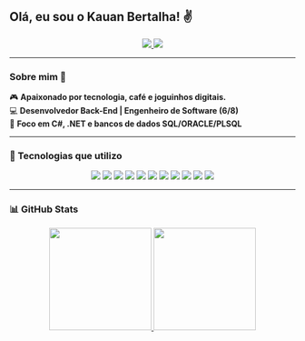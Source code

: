 ## Olá, eu sou o Kauan Bertalha! ✌️  

<div align="center">
  <a href="https://www.linkedin.com/in/kauanbertalha" target="_blank">
    <img src="https://img.shields.io/badge/-LinkedIn-%230077B5?style=for-the-badge&logo=linkedin&logoColor=white">
  </a>
  <a href="https://www.instagram.com/kauan_bertalha" target="_blank">
    <img src="https://img.shields.io/badge/-Instagram-%23E4405F?style=for-the-badge&logo=instagram&logoColor=white">
  </a>
</div>

---

### Sobre mim 🚀  

🎮 **Apaixonado por tecnologia, café e joguinhos digitais.**  
💻 **Desenvolvedor Back-End | Engenheiro de Software (6/8)**  
🔹 **Foco em C#, .NET e bancos de dados SQL/ORACLE/PLSQL**  

---

### 🚀 Tecnologias que utilizo  

<div align="center">
  <img src="https://img.shields.io/badge/HTML5-E34F26?style=for-the-badge&logo=html5&logoColor=white">
  <img src="https://img.shields.io/badge/CSS3-1572B6?style=for-the-badge&logo=css3&logoColor=white">
  <img src="https://img.shields.io/badge/JavaScript-F7DF1E?style=for-the-badge&logo=javascript&logoColor=black">
  <img src="https://img.shields.io/badge/C-00599C?style=for-the-badge&logo=c&logoColor=white">
  <img src="https://img.shields.io/badge/C%23-239120?style=for-the-badge&logo=c-sharp&logoColor=white">
  <img src="https://img.shields.io/badge/Bootstrap-563D7C?style=for-the-badge&logo=bootstrap&logoColor=white">
  <img src="https://img.shields.io/badge/MySQL-4479A1?style=for-the-badge&logo=mysql&logoColor=white">
  <img src="https://img.shields.io/badge/Oracle-F80000?style=for-the-badge&logo=oracle&logoColor=white">
  <img src="https://img.shields.io/badge/Delphi-EE1C25?style=for-the-badge&logo=delphi&logoColor=white">
  <img src="https://img.shields.io/badge/VBA-8A1A1A?style=for-the-badge&logo=visual-basic&logoColor=white">
  <img src="https://img.shields.io/badge/PLSQL-003B57?style=for-the-badge&logo=oracle&logoColor=white">
</div>  

---

### 📊 GitHub Stats  

<div align="center">
  <a href="https://github.com/berkhz">
    <img height="180em" src="https://github-readme-stats.vercel.app/api?username=berkhz&show_icons=true&theme=radical">
    <img height="180em" src="https://github-readme-stats.vercel.app/api/top-langs/?username=berkhz&layout=compact&langs_count=7&theme=radical">
  </a>
</div>  
